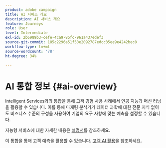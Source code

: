 ```yaml
---
product: adobe campaign
title: AI 서비스 개요
description: AI 서비스 개요
feature: Journeys
role: User
level: Intermediate
exl-id: 2b6989b3-cefe-4ca9-85fc-961a437edef3
source-git-commit: 185c2296a51f58e2092787edcc35ee9e4242bec8
workflow-type: tm+mt
source-wordcount: '78'
ht-degree: 34%

---
```


# AI 통합 정보 {#ai-overview}

Intelligent Services와의 통합을 통해 고객 경험 사용 사례에서 인공 지능과 머신 러닝을 활용할 수 있습니다. 이를 통해 마케팅 분석가가 데이터 과학에 대한 전문 지식 없이도 비즈니스 수준의 구성을 사용하여 기업의 요구 사항에 맞는 예측을 설정할 수 있습니다.

지능형 서비스에 대한 자세한 내용은 [설명서](https://experienceleague.adobe.com/docs/experience-platform/intelligent-services/home.html)를 참조하세요.

이 통합을 통해 고객 예측을 활용할 수 있습니다. [고객 AI 활용](../ai-services/leveraging-customer-ai.md)을 참조하세요.

<!--* fatigue scores, see [Leveraging Journey AI](../ai-services/leveraging-fatigue-scores.md)-->
